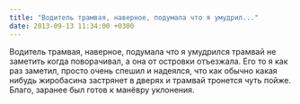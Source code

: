 ```yaml
---
title: "Водитель трамвая, наверное, подумала что я умудрил..."
date: 2013-09-13 11:34:00 +0300
---
```


Водитель трамвая, наверное, подумала что я умудрился трамвай не заметить когда поворачивал, а она от островки отъезжала. Его то я как раз заметил, просто очень спешил и надеялся, что как обычно какая нибудь жиробасина застрянет в дверях и трамвай тронется чуть пойже. Благо, заранее был готов к манёвру уклонения.

